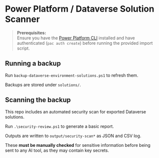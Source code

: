 # Power Platform / Dataverse Solution Scanner

> **Prerequisites:**  
> Ensure you have the [Power Platform CLI](https://learn.microsoft.com/power-platform/developer/cli/introduction) installed and have authenticated (`pac auth create`) before running the provided import script.


## Running a backup 

Run `backup-dataverse-environment-solutions.ps1` to refresh them.

Backups are stored under `solutions/`.

## Scanning the backup

This repo includes an automated security scan for exported Dataverse solutions.

Run `.\security-review.ps1` to generate a basic report. 

Outputs are written to `output/security-scan*` as JSON and CSV log. 

These **must be manually checked** for sensitive information before being sent to any AI tool, as they may contain key secrets.
